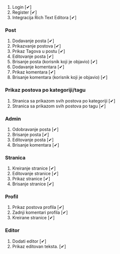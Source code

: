 1. Login [✔]
2. Register [✔]
3. Integracija Rich Text Editora [✔]

### Post
1. Dodavanje posta [✔]
2. Prikazvanje postova [✔]
3. Prikaz Tagova u postu [✔]
4. Editovanje posta [✔]
5. Brisanje posta (korisnik koji je objavio) [✔]
6. Dodavanje komentara [✔]
7. Prikaz komentara [✔]
8. Brisanje komentara (korisnik koji je objavio) [✔]

### Prikaz postova po kategoriji/tagu
1. Stranica sa prikazom svih postova po kategoriji [✔]
2. Stranica sa prikazom svih postova po tagu [✔]

### Admin
1. Odobravanje posta [✔]
2. Brisanje posta [✔]
3. Editovanje posta [✔]
4. Brisanje komentara [✔]

### Stranica
1. Kreiranje stranice [✔]
2. Editovanje stranice [✔]
3. Prikaz stranice [✔]
4. Brisanje stranice [✔]

### Profil
1. Prikaz postova profila [✔]
2. Zadnji komentari profila [✔]
3. Kreirane stranice [✔]

### Editor
1. Dodati editor [✔]
2. Prikaz editovan teksta. [✔]
